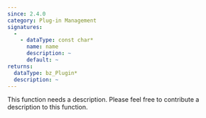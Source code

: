 ```yaml
---
since: 2.4.0
category: Plug-in Management
signatures:
  -
    - dataType: const char*
      name: name
      description: ~
      default: ~
returns:
  dataType: bz_Plugin*
  description: ~
---
```


This function needs a description. Please feel free to contribute a description to this function.
